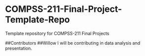 # COMPSS-211-Final-Project-Template-Repo
Template repository for COMPSS-211 Final Projects

##Contributors
##Willow
I will be contributing in data analysis and presentation.